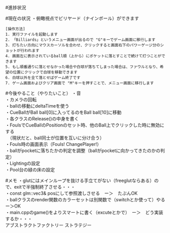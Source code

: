 #進捗状況

#現在の状況
・俯瞰視点でビリヤード（ナインボール）ができます  
	
	[操作方法]
	1. 実行ファイルを起動します
	2. 「Billiards」というメニュー画面が出るので "G"キーでゲーム画面に移行します
	3. 打ちたい方向にマウスカーソルを合わせ、クリックすると画面右下のパワーゲージ分のショットが行われます
	4. 画面左に表示されているball順（上から）にポケットに落とすことで続けて打つことができます
	5. もし順番通りに落とせなかった場合や白球が落ちてしまった場合は、ファウルとなり、希望の位置にクリックで白球を移動できます
	6. 白球以外を全て落とせばゲーム終了です
	7. ゲーム画面およびクリア画面で "M"キーを押すことで、メニュー画面に移行します

#今後やること（やりたいこと） 
・音  
・カメラの回転  
・ballの移動にdeltaTimeを使う  
・CueBallがBall ball[0]に入ってるのをBall ball[10]に移動  
・各クラスのRelease()の中身を書く  
・FoulsでCueBallのPositionのセット時、他のBall上でクリックした時に無効にする  
　（現状だと、ball同士が位置を互いに分け合う）  
・Fouls時の画面表示（Fouls! ChangePlayer!）  
・ballがpocketに落ちたかの判定を調整（ballがpocketに向かってきたのかの判定）  
・Lightingの設定  
・Pool台の緑の床の設定  

#メモ
・glutにはメインループを抜ける手立てがない（freeglutならある）ので、exitで半強制終了させる・・・  
・const glm::vec3& posにして参照渡しさせる　ー＞　たぶんOK  
・ballクラスのrender関数のカラーセットは別関数で（switchとか使って）やる　ー＞OK  
・main.cppのgame()をよりスマートに書く（excuteとかで）　ー＞　どう実装するか・・・  
	アブストラクトファクトリー
	ストラテジー
